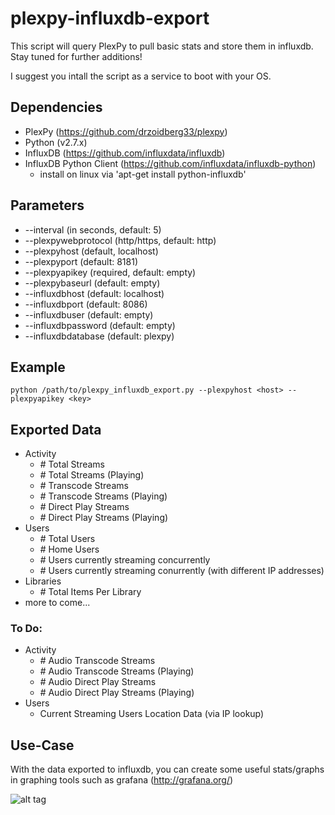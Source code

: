 # plexpy-influxdb-export

This script will query PlexPy to pull basic stats and store them in influxdb. Stay tuned for further additions!

I suggest you intall the script as a service to boot with your OS.

## Dependencies
  * PlexPy (https://github.com/drzoidberg33/plexpy)
  * Python (v2.7.x)
  * InfluxDB (https://github.com/influxdata/influxdb)
  * InfluxDB Python Client (https://github.com/influxdata/influxdb-python)
    - install on linux via 'apt-get install python-influxdb'

## Parameters
  * --interval (in seconds, default: 5)
  * --plexpywebprotocol (http/https, default: http)
  * --plexpyhost (default, localhost)
  * --plexpyport (default: 8181)
  * --plexpyapikey (required, default: empty)
  * --plexpybaseurl (default: empty)
  * --influxdbhost (default: localhost)
  * --influxdbport (default: 8086)
  * --influxdbuser (default: empty)
  * --influxdbpassword (default: empty)
  * --influxdbdatabase (default: plexpy)

## Example

  ```
  python /path/to/plexpy_influxdb_export.py --plexpyhost <host> --plexpyapikey <key>
  ```

## Exported Data
  * Activity
    - *#* Total Streams
    - *#* Total Streams (Playing)
    - *#* Transcode Streams
    - *#* Transcode Streams (Playing)
    - *#* Direct Play Streams
    - *#* Direct Play Streams (Playing)
  * Users
    - *#* Total Users
    - *#* Home Users
    - *#* Users currently streaming concurrently
    - *#* Users currently streaming conurrently (with different IP addresses)
  * Libraries
    - *#* Total Items Per Library
  * more to come...
  
### To Do:
  * Activity
    - *#* Audio Transcode Streams
    - *#* Audio Transcode Streams (Playing)
    - *#* Audio Direct Play Streams
    - *#* Audio Direct Play Streams (Playing)
  * Users
    - Current Streaming Users Location Data (via IP lookup)

## Use-Case
  With the data exported to influxdb, you can create some useful stats/graphs in graphing tools such as grafana (http://grafana.org/)
  
  ![alt tag](https://cloud.githubusercontent.com/assets/4528753/17122931/7176e2aa-52a5-11e6-8ff1-89ab6a8e7f82.png)
  
  

